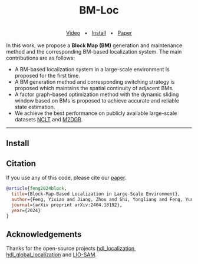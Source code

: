 <div align="center">
    <h1>BM-Loc</h1>
    <br />
    <a href=https://www.youtube.com/watch?v=jJhs0jK-uSI>Video</a>
    <span>&nbsp;&nbsp;•&nbsp;&nbsp;</span>
    <a href="https://github.com/YixFeng/Block-Map-Based-Localization/blob/main/README.md#Install">Install</a>
    <span>&nbsp;&nbsp;•&nbsp;&nbsp;</span>
    <a href=https://arxiv.org/pdf/2404.18192>Paper</a>
  <br />
  <br />
</div>
In this work, we propose a <strong>Block Map (BM)</strong> generation and maintenance method and the corresponding BM-based localization system. The main contributions are as follows:

- A BM-based localization system in a large-scale environment is proposed for the first time.
- A BM generation method and corresponding switching strategy is proposed which maintains the spatial continuity of adjacent BMs.
- A factor graph-based optimization method with the dynamic sliding window based on BMs is proposed to achieve accurate and reliable state estimation.
- We achieve the best performance on publicly available large-scale datasets [NCLT](https://robots.engin.umich.edu/nclt/) and [M2DGR](https://github.com/SJTU-ViSYS/M2DGR).


***
## Install


## Citation
If you use any of this code, please cite our [paper](https://arxiv.org/pdf/2404.18192).

```bibtex
@article{feng2024block,
  title={Block-Map-Based Localization in Large-Scale Environment},
  author={Feng, Yixiao and Jiang, Zhou and Shi, Yongliang and Feng, Yunlong and Chen, Xiangyu and Zhao, Hao and Zhou, Guyue},
  journal={arXiv preprint arXiv:2404.18192},
  year={2024}
}
```

## Acknowledgements
Thanks for the open-source projects [hdl_localization](https://github.com/koide3/hdl_localization), [hdl_global_localization](https://github.com/koide3/hdl_localization) and [LIO-SAM](https://github.com/TixiaoShan/LIO-SAM).
